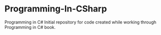 # Programming-In-CSharp
Programming in C#
Initial repository for code created while working through Programming in C# book.
